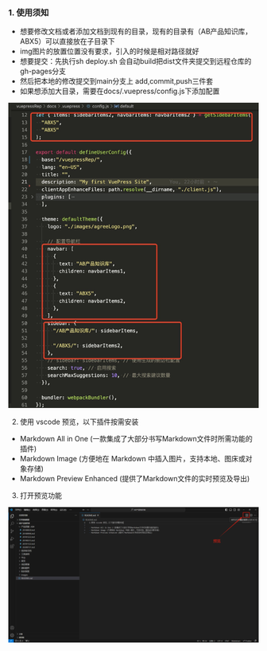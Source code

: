 ### 1. 使用须知

- 想要修改文档或者添加文档到现有的目录，现有的目录有（AB产品知识库，ABX5）可以直接放在子目录下
- img图片的放置位置没有要求，引入的时候是相对路径就好
- 想要提交：先执行sh deploy.sh  会自动build把dist文件夹提交到远程仓库的gh-pages分支
- 然后把本地的修改提交到main分支上 add,commit,push三件套
- 如果想添加大目录，需要在docs/.vuepress/config.js下添加配置

![alt text](./explain.jpg)


2. 使用 vscode 预览，以下插件按需安装

- Markdown All in One (一款集成了大部分书写Markdown文件时所需功能的插件)
- Markdown Image (方便地在 Markdown 中插入图片，支持本地、图床或对象存储)
- Markdown Preview Enhanced (提供了Markdown文件的实时预览及导出)


3. 打开预览功能

![alt text](./image.png)